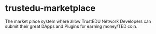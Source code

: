 # trustedu-marketplace
The market place system where allow TrustEDU Network Developers can submit their great DApps and Plugins for earning money/TED coin.
